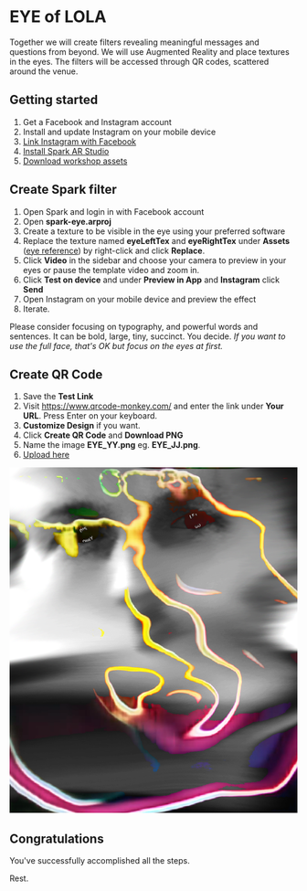 # EYE of LOLA

Together we will create filters revealing meaningful messages and questions from beyond. We will use Augmented Reality and place textures in the eyes. The filters will be accessed through QR codes, scattered around the venue.

## Getting started

1. Get a Facebook and Instagram account
2. Install and update Instagram on your mobile device
3. [Link Instagram with Facebook](https://help.instagram.com/176235449218188)
4. [Install Spark AR Studio](https://sparkar.facebook.com/ar-studio/)
5. [Download workshop assets](https://github.com/nuncsociety/eye/archive/refs/heads/main.zip)

## Create Spark filter

1. Open Spark and login in with Facebook account
2. Open **spark-eye.arproj**
3. Create a texture to be visible in the eye using your preferred software
4. Replace the texture named **eyeLeftTex** and **eyeRightTex** under **Assets** ([eye reference](https://www.figma.com/file/4Fnqy5FVI8rA13gIdBGARk/Basement9)) by right-click and click **Replace**.
5. Click **Video** in the sidebar and choose your camera to preview in your eyes or pause the template video and zoom in.
6. Click **Test on device** and under **Preview in App** and **Instagram** click **Send**
7. Open Instagram on your mobile device and preview the effect
8. Iterate.

Please consider focusing on typography, and powerful words and sentences. It can be bold, large, tiny, succinct. You decide. _If you want to use the full face, that's OK but focus on the eyes at first._

## Create QR Code

1. Save the **Test Link**
2. Visit https://www.qrcode-monkey.com/ and enter the link under **Your URL**. Press Enter on your keyboard.
3. **Customize Design** if you want.
4. Click **Create QR Code** and **Download PNG**
5. Name the image **EYE_YY.png** eg. **EYE_JJ.png**.
6. [Upload here](https://bit.ly/3foQRin)

![reference](demo.png)

## Congratulations

You've successfully accomplished all the steps.

Rest.
